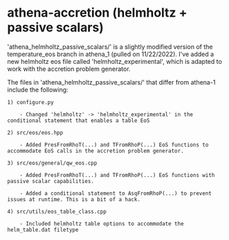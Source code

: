# athena-accretion (helmholtz + passive scalars)
'athena_helmholtz_passive_scalars/' is a slightly modified version of the temperature_eos branch in athena_1 (pulled on 11/22/2022).
I've added a new helmholtz eos file called 'helmholtz_experimental', which is adapted to work with the accretion problem generator.

The files in 'athena_helmholtz_passive_scalars/' that differ from athena-1 include the following:

	1) configure.py

		- Changed 'helmholtz' -> 'helmholtz_experimental' in the conditional statement that enables a table EoS

	2) src/eos/eos.hpp

		- Added PresFromRhoT(...) and TFromRhoP(...) EoS functions to accommodate EoS calls in the accretion problem generator.

	3) src/eos/general/qw_eos.cpp

		- Added PresFromRhoT(...) and TFromRhoP(...) EoS functions with passive scalar capabilities.

		- Added a conditional statement to AsqFromRhoP(...) to prevent issues at runtime. This is a bit of a hack.

	4) src/utils/eos_table_class.cpp

		- Included helmholtz table options to accommodate the helm_table.dat filetype


